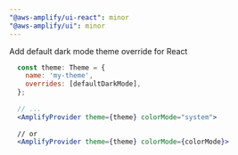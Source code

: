 ```yaml
---
"@aws-amplify/ui-react": minor
"@aws-amplify/ui": minor
---
```


Add default dark mode theme override for React

```jsx
  const theme: Theme = {
    name: 'my-theme',
    overrides: [defaultDarkMode],
  };
  
  // ...
  <AmplifyProvider theme={theme} colorMode="system">
  
  // or
  <AmplifyProvider theme={theme} colorMode={colorMode}>
```

